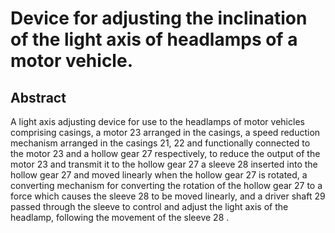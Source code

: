 # Device for adjusting the inclination of the light axis of headlamps of a motor vehicle.

## Abstract
A light axis adjusting device for use to the headlamps of motor vehicles comprising casings, a motor 23 arranged in the casings, a speed reduction mechanism arranged in the casings 21, 22 and functionally connected to the motor 23 and a hollow gear 27 respectively, to reduce the output of the motor 23 and transmit it to the hollow gear 27 a sleeve 28 inserted into the hollow gear 27 and moved linearly when the hollow gear 27 is rotated, a converting mechanism for converting the rotation of the hollow gear 27 to a force which causes the sleeve 28 to be moved linearly, and a driver shaft 29 passed through the sleeve to control and adjust the light axis of the headlamp, following the movement of the sleeve 28 .